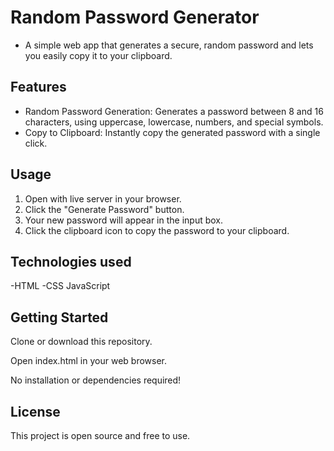 # Random Password Generator

- A simple web app that generates a secure, random password and lets you easily copy it to your clipboard.

## Features
- Random Password Generation:
Generates a password between 8 and 16 characters, using uppercase, lowercase, numbers, and special symbols.
- Copy to Clipboard:
Instantly copy the generated password with a single click.

## Usage
1. Open with live server in your browser.
2. Click the "Generate Password" button.
3. Your new password will appear in the input box.
4. Click the clipboard icon to copy the password to your clipboard.

## Technologies used
-HTML
-CSS
JavaScript

## Getting Started
Clone or download this repository.

Open index.html in your web browser.

No installation or dependencies required!

## License
This project is open source and free to use.